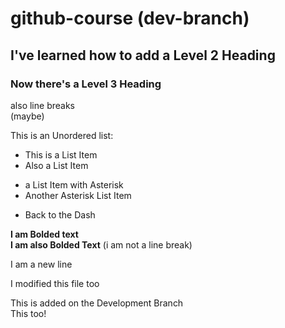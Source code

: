 # github-course (dev-branch)

## I've learned how to add a Level 2 Heading

### Now there's a Level 3 Heading

also line breaks  
(maybe)

This is an Unordered list:
- This is a List Item
- Also a List Item
* a List Item with Asterisk
* Another Asterisk List Item
- Back to the Dash

**I am Bolded text**  
__I am also Bolded Text__
(i am not a line break)  


I am a new line

I modified this file too

  This is added on the Development Branch  
  This too!

